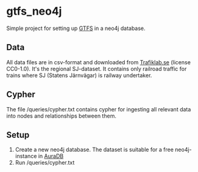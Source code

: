 # gtfs_neo4j
Simple project for setting up [GTFS](https://gtfs.org/) in a neo4j database.

## Data
All data files are in csv-format and downloaded from [Trafiklab.se](https://www.trafiklab.se/) (license CC0-1.0). It's the regional SJ-dataset. It contains only railroad traffic for trains where SJ (Statens Järnvägar) is railway undertaker.

## Cypher
The file /queries/cypher.txt contains cypher for ingesting all relevant data into nodes and relationships between them.

## Setup
1. Create a new neo4j database. The dataset is suitable for a free neo4j-instance in [AuraDB](https://neo4j.com/cloud/platform/aura-graph-database/)
2. Run /queries/cypher.txt
